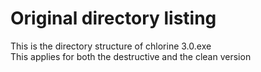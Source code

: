 # Original directory listing

This is the directory structure of chlorine 3.0.exe  
This applies for both the destructive and the clean version
